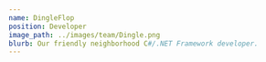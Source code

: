 ```yaml
---
name: DingleFlop
position: Developer
image_path: ../images/team/Dingle.png
blurb: Our friendly neighborhood C#/.NET Framework developer.
---
```

